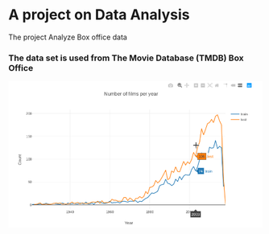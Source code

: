 <h1>A project on Data Analysis</h1> 
  
  <p>The project Analyze Box office data</p>
  <h3>The data set is used from The Movie Database (TMDB) Box Office</h3>
      <img src = "revenue.png"/> 

